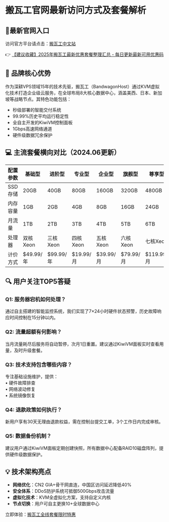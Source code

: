 # 搬瓦工官网最新访问方式及套餐解析

## 📍最新官网入口
访问官方平台请点击：[搬瓦工中文站](https://bit.ly/banwagon)

👉 [【建议收藏】2025年搬瓦工最新优惠套餐整理汇总 - 每日更新最新可用优惠码](https://bit.ly/banwagon)

## 🚀 品牌核心优势
作为深耕VPS领域15年的技术先驱，搬瓦工（BandwagonHost）通过KVM虚拟化技术打造企业级云服务，在全球布局8大核心数据中心，涵盖美西、日本、新加坡等战略节点。其特色功能包括：
- 秒级部署的智能交付系统
- 99.99%历史平均运行稳定性
- 全自主开发的KiwiVM控制面板
- 1Gbps高速网络通道
- 硬件级数据冗余保护

## 💻 主流套餐横向对比（2024.06更新）
| 配置参数        | 基础型       | 进阶型       | 专业型       | 企业型       | 旗舰型       | 尊享型       |
|-----------------|-------------|-------------|-------------|-------------|-------------|-------------|
| SSD存储         | 20GB        | 40GB        | 80GB        | 160GB       | 320GB       | 480GB       |
| 内存容量        | 1GB         | 2GB         | 4GB         | 8GB         | 16GB        | 24GB        |
| 月流量          | 1TB         | 2TB         | 3TB         | 4TB         | 5TB         | 6TB         |
| 处理器          | 双核Xeon    | 三核Xeon    | 四核Xeon    | 五核Xeon    | 六核Xeon    | 七核Xeon    |
| 计价方式        | $49.99/年   | $99.99/年   | $19.99/月   | $39.99/月   | $79.99/月   | $119.99/月  |

## 🔍 用户关注TOP5答疑
### Q1: 服务器宕机如何处理？
通过自主搭建的智能监控系统，我们实现了7×24小时硬件状态预警，历史故障响应时间控制在15分钟以内。

### Q2: 流量超额有何影响？
当月流量耗尽后服务将自动暂停，次月1日重置。建议通过KiwiVM面板实时查看用量，及时升级套餐。

### Q3: 技术支持包含哪些内容？
专注基础设施维护，提供：<br>
• 硬件故障排查<br>
• 网络波动修复<br>
• 系统镜像恢复

### Q4: 退款政策如何执行？
新用户享有30天无理由退款权益，需在控制台提交工单，3个工作日内完成审核。

### Q5: 数据备份机制？
建议用户通过KiwiVM面板定期创建快照，所有数据中心配备RAID10磁盘阵列，提供硬件级数据保护。

## 💡 技术架构亮点
- **网络优化**：CN2 GIA+骨干网直连，中国区访问延迟降低40%
- **安全体系**：DDoS防护系统可抵御500Gbps攻击流量
- **虚拟化技术**：KVM全虚拟化方案，支持自定义内核
- **节点切换**：用户可自主更换10+全球数据中心

立即体验：[搬瓦工全线套餐限时特惠](https://bit.ly/banwagon)